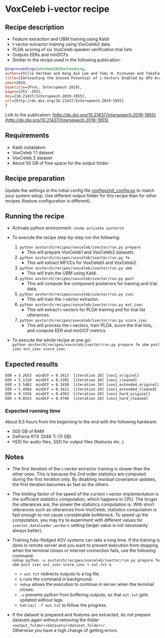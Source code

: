 # VoxCeleb i-vector recipe


## Recipe description

- Feature extraction and UBM training using Kaldi
- I-vector extractor training using VoxCeleb2 data
- PLDA scoring of six VoxCeleb speaker verification trial lists
- Outputs EERs and minDCFs
- Similar to the recipe used in the following publication:
  
``` bibtex
@inproceedings{vestman2019unleashing,
author={Ville Vestman and Kong Aik Lee and Tomi H. Kinnunen and Takafumi Koshinaka},
title={{Unleashing the Unused Potential of i-Vectors Enabled by GPU Acceleration}},
year=2019,
booktitle={Proc. Interspeech 2019},
pages={351--355},
doi={10.21437/Interspeech.2019-1955},
url={http://dx.doi.org/10.21437/Interspeech.2019-1955}
}
```

Link to the publication: [http://dx.doi.org/10.21437/Interspeech.2019-1955](http://dx.doi.org/10.21437/Interspeech.2019-1955)

## Requirements

- Kaldi installation
- VoxCeleb 1.1 dataset
- VoxCeleb 2 dataset
- About 50 GB of free space for the output folder

## Recipe preparation

Update the settings in the initial config file [configs/init_config.py](configs/init_config.py) to match your system setup. Use different output folder for this recipe than for other recipes (feature configuration is different).

## Running the recipe

- Activate python environment: `conda activate asvtorch`

- To execute the recipe step-by-step run the following:
    1) `python asvtorch/recipes/voxceleb/ivector/run.py prepare`
        - This will prepare VoxCeleb1 and VoxCeleb2 datasets.
    2) `python asvtorch/recipes/voxceleb/ivector/run.py fe`
        - This will extract MFCCs for VoxCeleb1 and VoxCeleb2.
    3) `python asvtorch/recipes/voxceleb/ivector/run.py ubm`
        - This will train the UBM using Kaldi.
    4) `python asvtorch/recipes/voxceleb/ivector/run.py post`
        - This will compute the component posteriors for training and trial data.
    5) `python asvtorch/recipes/voxceleb/ivector/run.py ivec`
        - This will train the i-vector extractor.
    6) `python asvtorch/recipes/voxceleb/ivector/run.py ext_ivec`
        - This will extract i-vectors for PLDA training and for trial list utterances.
    7) `python asvtorch/recipes/voxceleb/ivector/run.py score_ivec`
        - This will process the i-vectors, train PLDA, score the trial lists, and compute EER and minDCF metrics.

- To execute the whole recipe at one go: \
    `python asvtorch/recipes/voxceleb/ivector/run.py prepare fe ubm post ivec ext_ivec score_ivec`

## Expected results

``` txt
EER = 5.2653  minDCF = 0.3413  [iteration 20] [vox1_original]
EER = 5.1316  minDCF = 0.3392  [iteration 20] [vox1_cleaned]
EER = 5.5462  minDCF = 0.3430  [iteration 20] [vox1_extended_original]
EER = 5.4564  minDCF = 0.3411  [iteration 20] [vox1_extended_cleaned]
EER = 9.1556  minDCF = 0.4763  [iteration 20] [vox1_hard_original]
EER = 9.0553  minDCF = 0.4746  [iteration 20] [vox1_hard_cleaned]
```

### Expected running time

About 6.5 hours from the beginning to the end with the following hardware:

- 500 GB of RAM
- GeForce RTX 2048 Ti (11 GB)
- HDD for audio files, SSD for output files (features etc..)

## Notes

- The first iteration of the i-vector extractor training is slower than the other ones. This is because the 2nd order statistics are computed during the first iteration only. By disabling residual covariance updates, the first iteration becomes as fast as the others.

- The limiting factor of the speed of the currect i-vector implementation is the sufficient statistics computation, which happens in CPU. The longer the utterances are, the slower the statistics computation is. With short utterances such as utterances from VoxCeleb, statistics computation is fast enough to not cause considerable bottleneck. To speed up the computation, you may try to experiment with different values for `ivector_dataloader_workers` setting (larger value is not necessarily always better).

- Training fully-fledged ASV systems can take a long time. If the training is done in remote server and you want to prevent execution from stopping when the terminal closes or internet connection fails, use the following command: \
    `nohup python -u asvtorch/recipes/voxceleb/ivector/run.py prepare fe ubm post ivec ext_ivec score_ivec > out.txt &`
  - `> out.txt` redirects outputs to a log file.
  - `&` runs the command in background.
  - `nohup` allows the execution to continue in server when the terminal closes.
  - `-u` prevents python from buffering outputs, so that `out.txt` gets updated without lags.
  - run `tail -f out.txt` to follow the progress.

- If the dataset is prepared and features are extracted, do not prepare datasets again without removing the folder \
    `<output_folder>/datasets/<dataset_folder>/`. \
    Otherwise you have a high change of getting errors.
